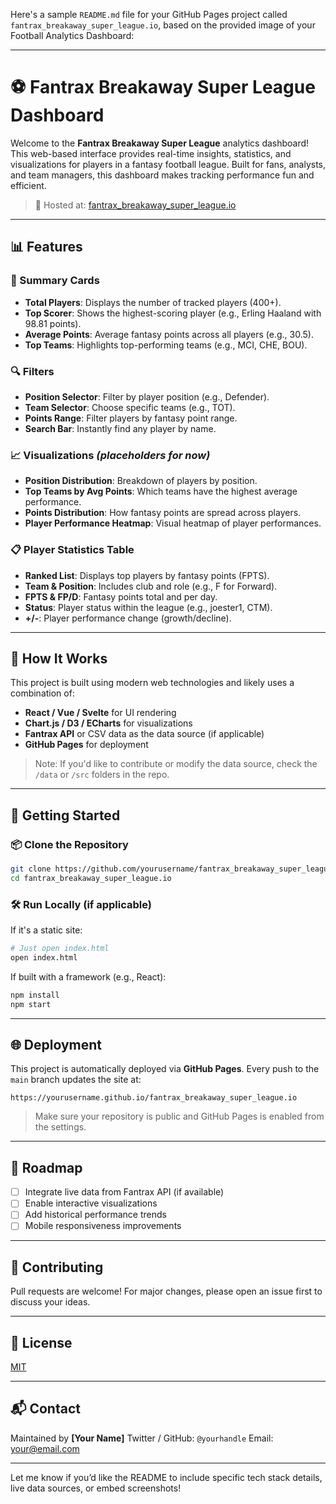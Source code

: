 Here's a sample `README.md` file for your GitHub Pages project called `fantrax_breakaway_super_league.io`, based on the provided image of your Football Analytics Dashboard:

---

# ⚽ Fantrax Breakaway Super League Dashboard

Welcome to the **Fantrax Breakaway Super League** analytics dashboard! This web-based interface provides real-time insights, statistics, and visualizations for players in a fantasy football league. Built for fans, analysts, and team managers, this dashboard makes tracking performance fun and efficient.

> 📍 Hosted at: [fantrax_breakaway_super_league.io](https://yourusername.github.io/fantrax_breakaway_super_league.io)

---

## 📊 Features

### 🔹 Summary Cards

* **Total Players**: Displays the number of tracked players (400+).
* **Top Scorer**: Shows the highest-scoring player (e.g., Erling Haaland with 98.81 points).
* **Average Points**: Average fantasy points across all players (e.g., 30.5).
* **Top Teams**: Highlights top-performing teams (e.g., MCI, CHE, BOU).

### 🔍 Filters

* **Position Selector**: Filter by player position (e.g., Defender).
* **Team Selector**: Choose specific teams (e.g., TOT).
* **Points Range**: Filter players by fantasy point range.
* **Search Bar**: Instantly find any player by name.

### 📈 Visualizations *(placeholders for now)*

* **Position Distribution**: Breakdown of players by position.
* **Top Teams by Avg Points**: Which teams have the highest average performance.
* **Points Distribution**: How fantasy points are spread across players.
* **Player Performance Heatmap**: Visual heatmap of player performances.

### 📋 Player Statistics Table

* **Ranked List**: Displays top players by fantasy points (FPTS).
* **Team & Position**: Includes club and role (e.g., F for Forward).
* **FPTS & FP/D**: Fantasy points total and per day.
* **Status**: Player status within the league (e.g., joester1, CTM).
* **+/-**: Player performance change (growth/decline).

---

## 🚀 How It Works

This project is built using modern web technologies and likely uses a combination of:

* **React / Vue / Svelte** for UI rendering
* **Chart.js / D3 / ECharts** for visualizations
* **Fantrax API** or CSV data as the data source (if applicable)
* **GitHub Pages** for deployment

> Note: If you'd like to contribute or modify the data source, check the `/data` or `/src` folders in the repo.

---

## 🧩 Getting Started

### 📦 Clone the Repository

```bash
git clone https://github.com/yourusername/fantrax_breakaway_super_league.io.git
cd fantrax_breakaway_super_league.io
```

### 🛠️ Run Locally (if applicable)

If it's a static site:

```bash
# Just open index.html
open index.html
```

If built with a framework (e.g., React):

```bash
npm install
npm start
```

---

## 🌐 Deployment

This project is automatically deployed via **GitHub Pages**. Every push to the `main` branch updates the site at:

```
https://yourusername.github.io/fantrax_breakaway_super_league.io
```

> Make sure your repository is public and GitHub Pages is enabled from the settings.

---

## 📌 Roadmap

* [ ] Integrate live data from Fantrax API (if available)
* [ ] Enable interactive visualizations
* [ ] Add historical performance trends
* [ ] Mobile responsiveness improvements

---

## 🤝 Contributing

Pull requests are welcome! For major changes, please open an issue first to discuss your ideas.

---

## 📄 License

[MIT](LICENSE)

---

## 📬 Contact

Maintained by **[Your Name]**
Twitter / GitHub: `@yourhandle`
Email: [your@email.com](mailto:your@email.com)

---

Let me know if you’d like the README to include specific tech stack details, live data sources, or embed screenshots!
